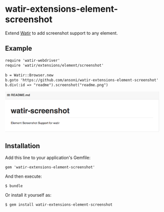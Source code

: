 # watir-extensions-element-screenshot

Extend [Watir](https://github.com/watir/watir-webdriver/) to add screenshot support to any element.

## Example

```
require 'watir-webdriver'
require 'watir/extensions/element/screenshot'

b = Watir::Browser.new
b.goto 'https://github.com/ansoni/watir-extensions-element-screenshot'
b.div(:id => "readme").screenshot("readme.png")
```

![readme capture](./examples/readme.png?raw=true)

## Installation

Add this line to your application's Gemfile:

    gem 'watir-extensions-element-screenshot'

And then execute:

    $ bundle

Or install it yourself as:

    $ gem install watir-extensions-element-screenshot



